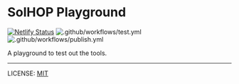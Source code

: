 # SolHOP Playground

[![Netlify Status](https://api.netlify.com/api/v1/badges/ba2688ec-69cd-4827-a2d6-973df7e81e4e/deploy-status)](https://app.netlify.com/sites/play-solhop-org/deploys)
![.github/workflows/test.yml](https://github.com/solhop/play/workflows/.github/workflows/test.yml/badge.svg)
![.github/workflows/publish.yml](https://github.com/solhop/play/workflows/.github/workflows/publish.yml/badge.svg)

A playground to test out the tools.

---

LICENSE: [MIT](LICENSE)
